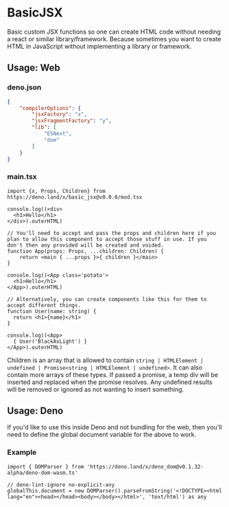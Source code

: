 # BasicJSX

Basic custom JSX functions so one can create HTML code without needing a react or similar library/framework. Because sometimes you want to create HTML in JavaScript without implementing a library or framework.

## Usage: Web

### deno.json

```json
{
	"compilerOptions": {
		"jsxFactory": "x",
		"jsxFragmentFactory": "y",
		"lib": [
			"ESNext",
			"dom"
		]
	}
}
```

### main.tsx

```tsx
import {x, Props, Children} from https://deno.land/x/basic_jsx@v0.0.0/mod.tsx

console.log((<div>
  <h1>Hello</h1>
</div>).outerHTML)

// You'll need to accept and pass the props and children here if you plan to allow this component to accept those stuff in use. If you don't then any provided will be created and voided.
function App(props: Props, ...children: Children) {
	return <main { ...props }>{ children }</main>
}

console.log((<App class='potato'>
  <h1>Hello</h1>
</App>).outerHTML)

// Alternatively, you can create components like this for them to accept different things.
function User(name: string) {
  return <h1>{name}</h1>
}

console.log((<App>
  { User('BlackAsLight') }
</App>).outerHTML)
```

Children is an array that is allowed to contain `string | HTMLElement | undefined | Promise<string | HTMLElement | undefined>`. It can also contain more arrays of these types. If passed a promise, a temp div will be inserted and replaced when the promise resolves. Any undefined results will be removed or ignored as not wanting to insert something.

## Usage: Deno

If you'd like to use this inside Deno and not bundling for the web, then you'll need to define the global document variable for the above to work.

### Example

```tsx
import { DOMParser } from 'https://deno.land/x/deno_dom@v0.1.32-alpha/deno-dom-wasm.ts'

// deno-lint-ignore no-explicit-any
globalThis.document = new DOMParser().parseFromString('<!DOCTYPE><html lang="en"><head></head><body></body></html>', 'text/html') as any
```
